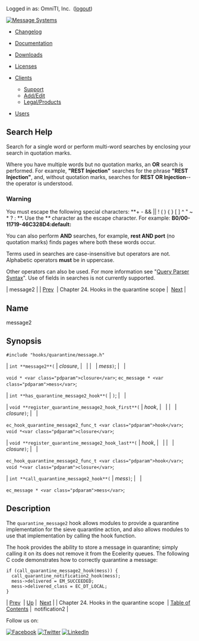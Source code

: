Logged in as: OmniTI, Inc.  ([logout](https://support.messagesystems.com/logout.php))

[![Message Systems](https://support.messagesystems.com/images/ms-white205.png)](https://support.messagesystems.com/start.php) 

*   [Changelog](https://support.messagesystems.com/start.php?show=changelog)
*   [Documentation](https://support.messagesystems.com/docs/)
*   [Downloads](https://support.messagesystems.com/start.php)

*   [Licenses](https://support.messagesystems.com/license_summary.php)
*   <a href="">Clients</a>
    *   [Support](https://support.messagesystems.com/cs.php)
    *   [Add/Edit](https://support.messagesystems.com/edit_client.php)
    *   [Legal/Products](https://support.messagesystems.com/edit_products.php)
*   [Users](https://support.messagesystems.com/edit_customer.php)

## Search Help

Search for a single word or perform multi-word searches by enclosing your search in quotation marks.

Where you have multiple words but no quotation marks, an **OR** search is performed. For example, **"REST Injection"** searches for the phrase **"REST Injection"**, and, without quotation marks, searches for **REST OR Injection**--the operator is understood.

### Warning

You must escape the following special characters: **+ - && || ! ( ) { } [ ] ^ " ~ * ? : \**. Use the **\** character as the escape character. For example: **B0/00-11719-46C328D4\:default\:**

You can also perform **AND** searches, for example, **rest AND port** (no quotation marks) finds pages where both these words occur.

Terms used in searches are case-insensitive but operators are not. Alphabetic operators **must** be in uppercase.

Other operators can also be used. For more information see "[Query Parser Syntax](https://lucene.apache.org/core/old_versioned_docs/versions/3_0_0/queryparsersyntax.html)". Use of fields in searches is not currently supported.

| message2 |
| [Prev](extending.hooks.quarantine.php)  | Chapter 24. Hooks in the quarantine scope |  [Next](extending.hooks.quarantine.notification2.php) |

<a name="extending.hooks.quarantine.message2"></a>
## Name

message2

## Synopsis

`#include "hooks/quarantine/message.h"`

| `int **message2**(` | <var class="pdparam">closure</var>, |   |
|   | <var class="pdparam">mess</var>`)`; |   |

`void * <var class="pdparam">closure</var>`;
`ec_message * <var class="pdparam">mess</var>`;

| `int **has_quarantine_message2_hook**(` | `)`; |   |

| `void **register_quarantine_message2_hook_first**(` | <var class="pdparam">hook</var>, |   |
|   | <var class="pdparam">closure</var>`)`; |   |

`ec_hook_quarantine_message2_func_t <var class="pdparam">hook</var>`;
`void *<var class="pdparam">closure</var>`;

| `void **register_quarantine_message2_hook_last**(` | <var class="pdparam">hook</var>, |   |
|   | <var class="pdparam">closure</var>`)`; |   |

`ec_hook_quarantine_message2_func_t <var class="pdparam">hook</var>`;
`void *<var class="pdparam">closure</var>`;

| `int **call_quarantine_message2_hook**(` | <var class="pdparam">mess</var>`)`; |   |

`ec_message * <var class="pdparam">mess</var>`;<a name="idp23681104"></a>
## Description

The `quarantine_message2` hook allows modules to provide a quarantine implementation for the sieve quarantine action, and also allows modules to use that implementation by calling the hook function.

The hook provides the ability to store a message in quarantine; simply calling it on its does not remove it from the Ecelerity queues. The following C code demonstrates how to correctly quarantine a message:

```
if (call_quarantine_message2_hook(mess)) {
  call_quarantine_notification2_hook(mess);
  mess->delivered = EM_SUCCEEDED;
  mess->delivered_class = EC_DT_LOCAL;
}
```

| [Prev](extending.hooks.quarantine.php)  | [Up](extending.hooks.quarantine.php) |  [Next](extending.hooks.quarantine.notification2.php) |
| Chapter 24. Hooks in the quarantine scope  | [Table of Contents](index.php) |  notification2 |

Follow us on:

[![Facebook](https://support.messagesystems.com/images/icon-facebook.png)](http://www.facebook.com/messagesystems) [![Twitter](https://support.messagesystems.com/images/icon-twitter.png)](http://twitter.com/#!/MessageSystems) [![LinkedIn](https://support.messagesystems.com/images/icon-linkedin.png)](http://www.linkedin.com/company/message-systems)